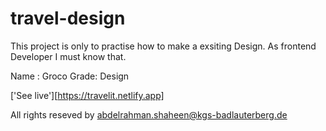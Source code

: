 # travel-design

This project is only to practise how to make a 
 exsiting Design.
As frontend Developer I must know that.

Name : Groco
Grade: Design

['See live'][https://travelit.netlify.app]

All rights reseved by abdelrahman.shaheen@kgs-badlauterberg.de 
